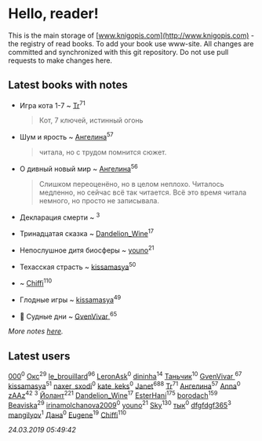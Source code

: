 # Hello, reader!
This is the main storage of [www.knigopis.com](http://www.knigopis.com) - the registry of read books.
To add your book use www-site. All changes are committed and synchronized with this git repository.
Do not use pull requests to make changes here.


## Latest books with notes
* Игра кота 1-7 ~ [Tr](users/122/12282474-vkontakte)<sup>71</sup>
    > Кот, 7 ключей, истинный огонь

* Шум и ярость ~ [Ангелина](users/837/83788782-vkontakte)<sup>57</sup>
    > читала, но с трудом помнится сюжет.

* О дивный новый мир ~ [Ангелина](users/837/83788782-vkontakte)<sup>56</sup>
    > Слишком переоценёно, но в целом неплохо. Читалось медленно, но сейчас всё так читается. Всё это время читала немного, но просто не записывала.

* Декларация смерти ~ [](users/262/262062207519652-facebook)<sup>3</sup>

* Тринадцатая сказка ~ [Dandelion_Wine](users/586/58602788-vkontakte)<sup>17</sup>

* Непослушное дитя биосферы ~ [youno](users/302/302928912-vkontakte)<sup>21</sup>

* Техасская страсть ~ [kissamasya](users/684/68439978-vkontakte)<sup>50</sup>

*  ~ [Chiffi](users/105/105831994080785626680-google)<sup>110</sup>

* Глодные игры ~ [kissamasya](users/684/68439978-vkontakte)<sup>49</sup>

* 👹 Судные дни ~ [GvenVivar ](users/158/158266434925901-facebook)<sup>65</sup>


_More notes [here](latest_books_with_notes.md)._


## Latest users
[000](users/222/2227528524173849-facebook)<sup>0</sup> 
[Окс](users/102/102536471289425216982-google)<sup>29</sup> 
[le_brouillard](users/133/13330781-vkontakte)<sup>96</sup> 
[LeronAsk](users/476/476920338-yandex)<sup>0</sup> 
[dininha](users/102/10201286419319569-facebook)<sup>14</sup> 
[Таньчик](users/209/2096581563762610-facebook)<sup>10</sup> 
[GvenVivar ](users/158/158266434925901-facebook)<sup>67</sup> 
[kissamasya](users/684/68439978-vkontakte)<sup>51</sup> 
[naxer_sxodi](users/198/198290211-vkontakte)<sup>0</sup> 
[kate_keks](users/104/104352857087990900583-google)<sup>0</sup> 
[Janet](users/108/108113656204404967440-google)<sup>688</sup> 
[Tr](users/122/12282474-vkontakte)<sup>71</sup> 
[Ангелина](users/837/83788782-vkontakte)<sup>57</sup> 
[Anna](users/814/814211208673534-facebook)<sup>0</sup> 
[zAAz](users/202/202248233-vkontakte)<sup>42</sup> 
[](users/262/262062207519652-facebook)<sup>3</sup> 
[Йолант](users/104/104690883692185089260-google)<sup>221</sup> 
[Dandelion_Wine](users/586/58602788-vkontakte)<sup>17</sup> 
[EsterHani](users/305/30558181-vkontakte)<sup>175</sup> 
[borodach](users/157/15706320-vkontakte)<sup>159</sup> 
[Beaviska](users/102/10202544960024508-facebook)<sup>29</sup> 
[irinamolchanova2009](users/409/4090910004-instagram)<sup>0</sup> 
[youno](users/302/302928912-vkontakte)<sup>21</sup> 
[Sky](users/118/118049897850017649660-google)<sup>130</sup> 
[тык](users/219/2196527137344058-facebook)<sup>0</sup> 
[dfgfdgf365](users/461/461882414-vkontakte)<sup>3</sup> 
[mangilyov](users/144/144954219-vkontakte)<sup>1</sup> 
[Дана](users/104/104481210200104709566-google)<sup>0</sup> 
[Eugene](users/695/695244810674916-facebook)<sup>19</sup> 
[Chiffi](users/105/105831994080785626680-google)<sup>110</sup> 


_24.03.2019 05:49:42_
